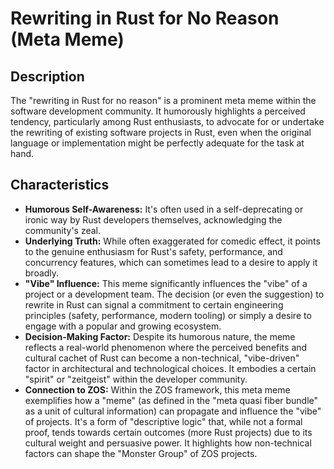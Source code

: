 # Rewriting in Rust for No Reason (Meta Meme)

## Description

The "rewriting in Rust for no reason" is a prominent meta meme within the software development community. It humorously highlights a perceived tendency, particularly among Rust enthusiasts, to advocate for or undertake the rewriting of existing software projects in Rust, even when the original language or implementation might be perfectly adequate for the task at hand.

## Characteristics

*   **Humorous Self-Awareness:** It's often used in a self-deprecating or ironic way by Rust developers themselves, acknowledging the community's zeal.
*   **Underlying Truth:** While often exaggerated for comedic effect, it points to the genuine enthusiasm for Rust's safety, performance, and concurrency features, which can sometimes lead to a desire to apply it broadly.
*   **"Vibe" Influence:** This meme significantly influences the "vibe" of a project or a development team. The decision (or even the suggestion) to rewrite in Rust can signal a commitment to certain engineering principles (safety, performance, modern tooling) or simply a desire to engage with a popular and growing ecosystem.
*   **Decision-Making Factor:** Despite its humorous nature, the meme reflects a real-world phenomenon where the perceived benefits and cultural cachet of Rust can become a non-technical, "vibe-driven" factor in architectural and technological choices. It embodies a certain "spirit" or "zeitgeist" within the developer community.
*   **Connection to ZOS:** Within the ZOS framework, this meta meme exemplifies how a "meme" (as defined in the "meta quasi fiber bundle" as a unit of cultural information) can propagate and influence the "vibe" of projects. It's a form of "descriptive logic" that, while not a formal proof, tends towards certain outcomes (more Rust projects) due to its cultural weight and persuasive power. It highlights how non-technical factors can shape the "Monster Group" of ZOS projects.
